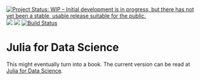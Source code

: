 [![Project Status: WIP – Initial development is in progress, but there has not yet been a stable, usable release suitable for the public.](http://www.repostatus.org/badges/latest/wip.svg)](http://www.repostatus.org/#wip)
[![](https://img.shields.io/badge/docs-stable-blue.svg)](http://www.david-anthoff.com/jl4ds/stable/)
[![](https://img.shields.io/badge/docs-latest-blue.svg)](http://www.david-anthoff.com/jl4ds/latest/)
[![Build Status](https://travis-ci.org/davidanthoff/jl4ds.svg?branch=master)](https://travis-ci.org/davidanthoff/jl4ds)

# Julia for Data Science

This might eventually turn into a book. The current version can be read
at [Julia for Data Science](http://www.david-anthoff.com/jl4ds/stable/).
